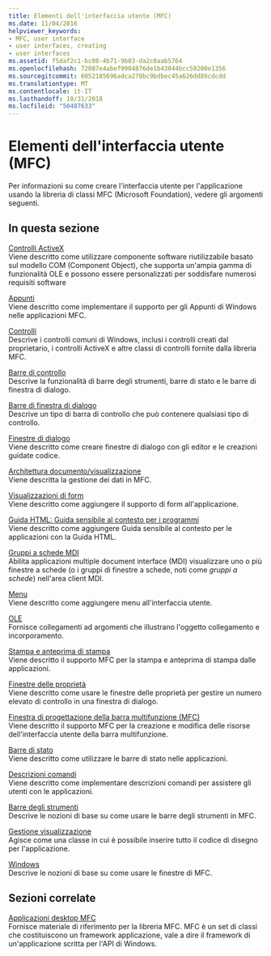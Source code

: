 ```yaml
---
title: Elementi dell'interfaccia utente (MFC)
ms.date: 11/04/2016
helpviewer_keywords:
- MFC, user interface
- user interfaces, creating
- user interfaces
ms.assetid: f5daf2c1-bc08-4b71-9b03-da2c0aab5764
ms.openlocfilehash: 72087e4abef9904876de1b43044bcc59200e1356
ms.sourcegitcommit: 6052185696adca270bc9bdbec45a626dd89cdcdd
ms.translationtype: MT
ms.contentlocale: it-IT
ms.lasthandoff: 10/31/2018
ms.locfileid: "50487633"
---
```

# <a name="user-interface-elements-mfc"></a>Elementi dell'interfaccia utente (MFC)

Per informazioni su come creare l'interfaccia utente per l'applicazione usando la libreria di classi MFC (Microsoft Foundation), vedere gli argomenti seguenti.

## <a name="in-this-section"></a>In questa sezione

[Controlli ActiveX](../mfc/activex-controls.md)<br/>
Viene descritto come utilizzare componente software riutilizzabile basato sul modello COM (Component Object), che supporta un'ampia gamma di funzionalità OLE e possono essere personalizzati per soddisfare numerosi requisiti software

[Appunti](../mfc/clipboard.md)<br/>
Viene descritto come implementare il supporto per gli Appunti di Windows nelle applicazioni MFC.

[Controlli](../mfc/controls-mfc.md)<br/>
Descrive i controlli comuni di Windows, inclusi i controlli creati dal proprietario, i controlli ActiveX e altre classi di controlli fornite dalla libreria MFC.

[Barre di controllo](../mfc/control-bars.md)<br/>
Descrive la funzionalità di barre degli strumenti, barre di stato e le barre di finestra di dialogo.

[Barre di finestra di dialogo](../mfc/dialog-bars.md)<br/>
Descrive un tipo di barra di controllo che può contenere qualsiasi tipo di controllo.

[Finestre di dialogo](../mfc/dialog-boxes.md)<br/>
Viene descritto come creare finestre di dialogo con gli editor e le creazioni guidate codice.

[Architettura documento/visualizzazione](../mfc/document-view-architecture.md)<br/>
Viene descritta la gestione dei dati in MFC.

[Visualizzazioni di form](../mfc/form-views-mfc.md)<br/>
Viene descritto come aggiungere il supporto di form all'applicazione.

[Guida HTML: Guida sensibile al contesto per i programmi](../mfc/html-help-context-sensitive-help-for-your-programs.md)<br/>
Viene descritto come aggiungere Guida sensibile al contesto per le applicazioni con la Guida HTML.

[Gruppi a schede MDI](../mfc/mdi-tabbed-groups.md)<br/>
Abilita applicazioni multiple document interface (MDI) visualizzare uno o più finestre a schede (o i gruppi di finestre a schede, noti come *gruppi a schede*) nell'area client MDI.

[Menu](../mfc/menus-mfc.md)<br/>
Viene descritto come aggiungere menu all'interfaccia utente.

[OLE](../mfc/ole-mfc.md)<br/>
Fornisce collegamenti ad argomenti che illustrano l'oggetto collegamento e incorporamento.

[Stampa e anteprima di stampa](../mfc/printing-and-print-preview.md)<br/>
Viene descritto il supporto MFC per la stampa e anteprima di stampa dalle applicazioni.

[Finestre delle proprietà](../mfc/property-sheets-mfc.md)<br/>
Viene descritto come usare le finestre delle proprietà per gestire un numero elevato di controllo in una finestra di dialogo.

[Finestra di progettazione della barra multifunzione (MFC)](../mfc/ribbon-designer-mfc.md)<br/>
Viene descritto il supporto MFC per la creazione e modifica delle risorse dell'interfaccia utente della barra multifunzione.

[Barre di stato](../mfc/status-bars.md)<br/>
Viene descritto come utilizzare le barre di stato nelle applicazioni.

[Descrizioni comandi](../mfc/tool-tips.md)<br/>
Viene descritto come implementare descrizioni comandi per assistere gli utenti con le applicazioni.

[Barre degli strumenti](../mfc/toolbars.md)<br/>
Descrive le nozioni di base su come usare le barre degli strumenti in MFC.

[Gestione visualizzazione](../mfc/visualization-manager.md)<br/>
Agisce come una classe in cui è possibile inserire tutto il codice di disegno per l'applicazione.

[Windows](../mfc/windows.md)<br/>
Descrive le nozioni di base su come usare le finestre di MFC.

## <a name="related-sections"></a>Sezioni correlate

[Applicazioni desktop MFC](../mfc/mfc-desktop-applications.md)<br/>
Fornisce materiale di riferimento per la libreria MFC. MFC è un set di classi che costituiscono un framework applicazione, vale a dire il framework di un'applicazione scritta per l'API di Windows.

